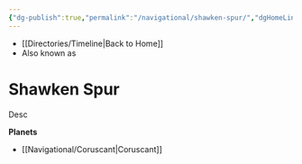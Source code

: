 ```yaml
---
{"dg-publish":true,"permalink":"/navigational/shawken-spur/","dgHomeLink":false}
---
```


- [[Directories/Timeline\|Back to Home]]
- Also known as 

# Shawken Spur
Desc

**Planets**
- [[Navigational/Coruscant\|Coruscant]]
